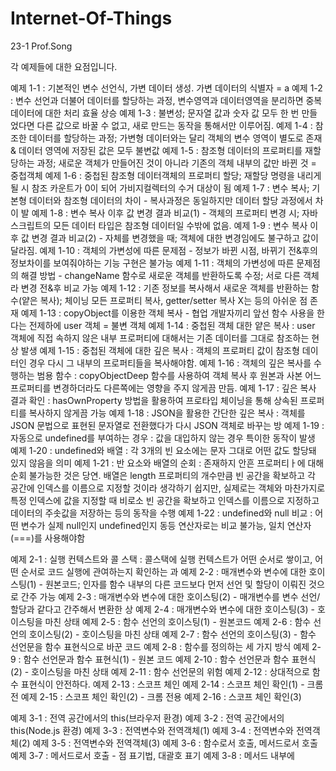 # Internet-Of-Things
23-1 Prof.Song

각 예제들에 대한 요점입니다.

예제 1-1 : 기본적인 변수 선언식, 가변 데이터 생성. 가변 데이터의 식별자 = a
예제 1-2 : 변수 선언과 더불어 데이터를 할당하는 과정, 변수영역과 데이터영역을 분리하면 중복 데이터에 대한 처리 효율 상승
예제 1-3 : 불변성; 문자열 값과 숫자 값 모두 한 번 만들었다면 다른 값으로 바꿀 수 없고, 새로 만드는 동작을 통해서만 이루어짐.
예제 1-4 : 참조한 데이터를 할당하는 과정; 가변형 데이터와는 달리 객체의 변수 영역이 별도로 존재 & 데이터 영역에 저장된 값은 모두 불변값
예제 1-5 : 참조형 데이터의 프로퍼티를 재할당하는 과정; 새로운 객체가 만들어진 것이 아니라 기존의 객체 내부의 값만 바뀐 것 = 중첩객체
예제 1-6 : 중첩된 참조형 데이터객체의 프로퍼티 할당; 재할당 명령을 내리게 될 시 참조 카운트가 0이 되어 가비지컬렉터의 수거 대상이 됨
예제 1-7 : 변수 복사; 기본형 데이터와 참조형 데이터의 차이 - 복사과정은 동일하지만 데이터 할당 과정에서 차이 발
예제 1-8 : 변수 복사 이후 값 변경 결과 비교(1) - 객체의 프로퍼티 변경 시; 자바스크립트의 모든 데이터 타입은 참조형 데이터일 수밖에 없음.
예제 1-9 : 변수 복사 이후 값 변경 결과 비교(2) - 자체를 변경했을 때; 객체에 대한 변경임에도 불구하고 값이 달라짐.
예제 1-10 : 객체의 가변성에 따른 문제점 - 정보가 바뀐 시점, 바뀌기 전&후의 정보차이를 보여줘야하는 기능 구현은 불가능
예제 1-11 : 객체의 가변성에 따른 문제점의 해결 방법 - changeName 함수로 새로운 객체를 반환하도록 수정; 서로 다른 객체라 변경 전&후 비교 가능
예제 1-12 : 기존 정보를 복사해서 새로운 객체를 반환하는 함수(얕은 복사); 체이닝 모든 프로퍼티 복사, getter/setter 복사 X는 등의 아쉬운 점 존재
예제 1-13 : copyObject를 이용한 객체 복사 - 협업 개발자끼리 앞선 함수 사용을 한다는 전제하에 user 객체 = 불변 객체
예제 1-14 : 중첩된 객체 대한 얕은 복사 : user 객체에 직접 속하지 않은 내부 프로퍼티에 대해서는 기존 데이터를 그대로 참조하는 현상 발생
예제 1-15 : 중첩된 객체에 대한 깊은 복사 : 객체의 프로퍼티 값이 참조형 데이터인 경우 다시 그 내부의 프로퍼티들을 복사해야함.
예제 1-16 : 객체의 깊은 복사를 수행하는 범용 함수 : copyObjectDeep 함수를 사용하여 객체 복사 후 원본과 사본 어느 프로퍼티를 변경하더라도 다른쪽에는 영향을 주지 않게끔 만듬.
예제 1-17 : 깊은 복사 결과 확인 : hasOwnProperty 방법을 활용하여 프로타입 체이닝을 통해 상속된 프로퍼티를 복사하지 않게끔 가능
예제 1-18 : JSON을 활용한 간단한 깊은 복사 : 객체를 JSON 문법으로 표현된 문자열로 전환했다가 다시 JSON 객체로 바꾸는 방
예제 1-19 : 자동으로 undefined를 부여하는 경우 : 값을 대입하지 않는 경우 특이한 동작이 발생
예제 1-20 : undefined와 배열 : 각 3개의 빈 요소에는 문자 그대로 어떤 값도 할당돼 있지 않음을 의미
예제 1-21 : 반 요소와 배열의 순회 : 존재하지 안흔 프로퍼티ㅏ에 대해 순회 불가능한 것은 당연. 배열은 length 프로퍼티의 개수만큼 빈 공간을 확보하고 각 공간에 인덱스를 이름으로 지정할 것이라 생각하기 쉽지만, 실제로는 객체와 마찬가지로 특정 인덱스에 값을 지정할 때 비로소 빈 공간을 확보하고 인덱스를 이름으로 지정하고 데이터의 주솟값을 저장하는 등의 동작을 수행
예제 1-22 : undefined와 null 비교 : 어떤 변수가 실제 null인지 undefined인지 동등 연산자로는 비교 불가능, 일치 연산자(===)를 사용해야함

예제 2-1 : 실행 컨텍스트와 콜 스택 : 콜스택에 실행 컨텍스트가 어떤 순서로 쌓이고, 어떤 순서로 코드 실행에 관여하는지 확인하는 과
예제 2-2 : 매개변수와 변수에 대한 호이스팅(1) - 원본코드; 인자를 함수 내부의 다른 코드보다 먼저 선언 및 할당이 이뤄진 것으로 간주 가능
예제 2-3 : 매개변수와 변수에 대한 호이스팅(2) - 매개변수를 변수 선언/할당과 같다고 간주해서 변환한 상
예제 2-4 : 매개변수와 변수에 대한 호이스팅(3) - 호이스팅을 마친 상태
예제 2-5 : 함수 선언의 호이스팅(1) - 원본코드
예제 2-6 : 함수 선언의 호이스팅(2) - 호이스팅을 마친 상태
예제 2-7 : 함수 선언의 호이스팅(3) - 함수 선언문을 함수 표현식으로 바꾼 코드 
예제 2-8 : 함수를 정의하는 세 가지 방식 
예제 2-9 : 함수 선언문과 함수 표현식(1) - 원본 코드
예제 2-10 : 함수 선언문과 함수 표현식(2) - 호이스팅을 마친 상태
예제 2-11 : 함수 선언문의 위험
예제 2-12 : 상대적으로 함수 표현식이 안전하다.
예제 2-13 : 스코프 체인
예제 2-14 : 스코프 체인 확인(1) - 크롬 전
예제 2-15 : 스코프 체인 확인(2) - 크롬 전용
예제 2-16 : 스코프 체인 확인(3)

예제 3-1 : 전역 공간에서의 this(브라우저 환경)
예제 3-2 : 전역 공간에서의 this(Node.js 환경)
예제 3-3 : 전역변수와 전역객체(1)
예제 3-4 : 전역변수와 전역객체(2)
예제 3-5 : 전역변수와 전역객체(3)
예제 3-6 : 함수로서 호출, 메서드로서 호출
예제 3-7 : 메서드로서 호출 - 점 표기법, 대괄호 표기
예제 3-8 : 메서드 내부에
